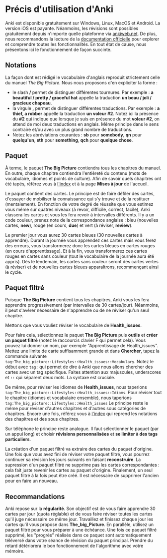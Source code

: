 # Précis d'utilisation d'Anki

Anki est disponible gratuitement sur Windows, Linux, MacOS et Android. La version iOS est payante. Néanmoins, les révisions sont possibles gratuitement depuis n'importe quelle plateforme
via [ankiweb.net](https://ankiweb.net/about). De plus, nous recommandons la lecture de la [documentation officielle](https://apps.ankiweb.net/docs/manual.fr.html) pour explorer et comprendre
toutes les fonctionnalités. En tout état de cause, nous présentons ici le fonctionnement de façon succinte.

## Notations

La façon dont est rédigé le vocabulaire d'anglais reproduit strictement celle du manuel *The Big Picture*. Nous nous proposons d'en expliciter la forme :
- le slash **/** permet de distinguer différentes tournures. Par exemple : **a beautiful / pretty / graceful hat** appelle la traduction **un beau / joli / gracieux chapeau**.
- la virgule **,** permet de distinguer différentes traductions. Par exemple : **a thief, a robber** appelle la traduction **un voleur #2**. Notez ici la présence du **#2** qui indique que
lorsque je suis en présence du mot **voleur #2**, on attend de moi deux traductions en anglais. Même principe dans le sens contraire et/ou avec un plus grand nombre de traductions.
- Notez les abréviations courantes : **sb** pour **somebody**, **qn** pour **quelqu'un**, **sth** pour **something**, **qch** pour **quelque chose**.

## Paquet

À terme, le paquet **The Big Picture** contiendra tous les chapitres du manuel. En outre, chaque chapitre contiendra l'entièreté du contenu (mots de vocabulaire, idiomes et points de culture).
Afin de savoir quels chapitres ont été tapés, référez vous à [l'index](index.md) et à la page **Mises à jour** de l'accueil.

Le paquet contient des cartes. Le principe est de faire défiler des cartes, d'essayer de mobiliser la connaissance qui s'y trouve et de la restituer (mentalement). En fonction de votre degré de réussite
que vous estimez vous même sur quatres niveaux (à revoir, difficile, correct, facile), Anki classera les cartes et vous les fera revoir à intervalles différents. Il y a un code couleur, prenez note
de la correspondance anglaise : bleu (nouvelles cartes, **new**), rouge (en cours, **due**) et vert (à réviser, **review**).

Le premier jour vous aurez 30 cartes bleues (30 nouvelles cartes à apprendre). Durant la journée vous apprendez ces cartes mais vous ferez des erreurs, vous transformerez donc les cartes bleues en cartes rouges (en cours d'apprentissage). Et à la fin, vous transformerez ces cartes rouges en cartes sans couleur (tout le vocabulaire de la journée aura été appris). Dès le lendemain, les cartes sans couleur
seront des cartes vertes (à réviser) et de nouvelles cartes bleues apparaîtrons, recommençant ainsi le cycle.

## Paquet filtré

Puisque **The Big Picture** contient tous les chapitres, Anki vous les fera apprendre progressivement (par intervalles de 30 cartes/jour). Néanmoins, il peut s'avérer nécessaire de n'apprendre ou de ne réviser qu'un seul chapitre.

Mettons que vous vouliez réviser le vocabulaire de **Health_issues**.

Pour faire cela, sélectionnez le paquet **The Big Picture** puis **outils** et **créer un paquet filtré** (notez le raccourcis clavier F qui permet cela). Vous pouvez lui donner un nom, par exemple
"Apprentissage de Health_issues". Mettez une limite de carte suffisamment grande et dans **Chercher**, tapez la commande suivante `tag:The_big_picture::Lifestyles::Health_issues::Vocabulary`.
Notez le début avec `tag:` qui permet de dire à Anki que nous allons chercher des cartes avec un tag spécifique. Faites attention aux majuscules, underscores et `::` qui séparent deux mots. La syntaxe
est cruciale.

De même, pour réviser les idiomes de **Health_issues**, nous taperions `tag:The_big_picture::Lifestyles::Health_issues::Idioms`.
Pour réviser tout le chapitre (idiomes et vocabulaire ensemble), nous taperions `tag:The_big_picture::Lifestyles::Health_issues`
Le principe reste le même pour réviser d'autres chapitres et d'autres sous catégories de chapitres. Encore une fois, référez vous à [l'index](index.md) qui reprend les notations des chapitres et des sous chapitres.

Sur téléphone le principe reste analogue. Il faut sélectionner le paquet (par un appui long) et choisir **révisions personnalisées** et **se limiter à des tags particuliers**.

La création d'un paquet filtré va extraire des cartes du paquet d'origine.
Une fois que vous avez fini de réviser votre paquet filtré, vous pourrez continuer sa révision les jours suivants en faisant **reconstruire**. La supression d'un paquet filtré ne supprime pas les cartes
correspondantes : cela fait juste revenir les cartes au paquet d'origine. Finalement, un seul paquet filtré à la fois peut être créé. Il est nécessaire de supprimer l'ancien pour en faire un nouveau.

## Recommandations

Anki repose sur la **régularité**. Son objectif est de vous faire apprendre 30 cartes par jour (quota réglable) et de vous faire réviser toutes les cartes qu'il juge nécessaire ce même jour.
Travaillez et finissez chaque jour les cartes qu'il vous propose dans **The_big_Picture**. En parallèle, utilisez un paquet filtré pour vous préparer à une échéance. Une fois ce paquet filtré supprimé,
les "progrès" réalisés dans ce paquet sont automatiquement téléversé dans votre séance de révision du paquet principal. Prendre du retard détériorera le bon fonctionnement de l'algorithme avec votre mémoire.
